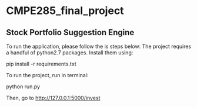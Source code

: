 # CMPE285_final_project
## Stock Portfolio Suggestion Engine
To run the application, please follow the is steps below:
The project requires a handful of python2.7 packages. Install them using:

pip install -r requirements.txt

To run the project, run in terminal:

python run.py

Then, go to http://127.0.0.1:5000/invest

